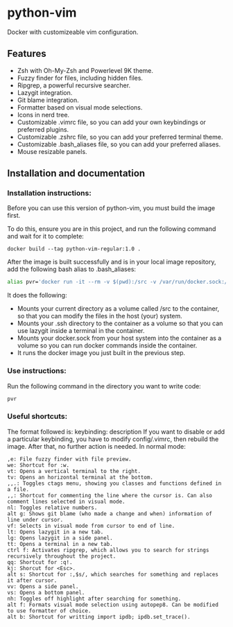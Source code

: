 # python-vim

Docker with customizeable vim configuration.

## Features
- Zsh with Oh-My-Zsh and Powerlevel 9K theme.
- Fuzzy finder for files, including hidden files.
- Ripgrep, a powerful recursive searcher.
- Lazygit integration.
- Git blame integration.
- Formatter based on visual mode selections.
- Icons in nerd tree.
- Customizable .vimrc file, so you can add your own keybindings or preferred plugins.
- Customizable .zshrc file, so you can add your preferred terminal theme.
- Customizable .bash_aliases file, so you can add your preferred aliases.
- Mouse resizable panels.

## Installation and documentation

### Installation instructions:

Before you can use this version of python-vim, you must build the image first.

To do this, ensure you are in this project, and run the following command and wait for it to complete:
```
docker build --tag python-vim-regular:1.0 .
```

After the image is built successfully and is in your local image repository, add the following bash alias to .bash_aliases:
```bash
alias pvr='docker run -it --rm -v $(pwd):/src -v /var/run/docker.sock:/var/run/docker.sock -v /home/$(whoami)/.ssh:/root/.ssh --workdir /src python-vim-regular:1.0'
```
It does the following:
- Mounts your current directory as a volume called /src to the container, so that you can modify the files in the host (your) system.
- Mounts your .ssh directory to the container as a volume so that you can use lazygit inside a terminal in the container.
- Mounts your docker.sock from your host system into the container as a volume so you can run docker commands inside the container. 
- It runs the docker image you just built in the previous step.

### Use instructions:
Run the following command in the directory you want to write code:
```bash
pvr
```

### Useful shortcuts:
The format followed is: keybinding: description
If you want to disable or add a particular keybinding, you have to modify config/.vimrc, then rebuild the image. After that, no further action is needed. 
In normal mode:
```
,e: File fuzzy finder with file preview.
we: Shortcut for :w.
vt: Opens a vertical terminal to the right.
tv: Opens an horizontal terminal at the bottom.
,,.: Toggles ctags menu, showing you classes and functions defined in a file.
,,: Shortcut for commenting the line where the cursor is. Can also comment lines selected in visual mode.
nl: Toggles relative numbers.
alt g: Shows git blame (who made a change and when) information of line under cursor.
vf: Selects in visual mode from cursor to end of line.
lt: Opens lazygit in a new tab.
lg: Opens lazygit in a side panel.
tt: Opens a terminal in a new tab.
ctrl f: Activates ripgrep, which allows you to search for strings recursively throughout the project.
qq: Shortcut for :q!.
kj: Shorcut for <Esc>.
alt s: Shortcut for :,$s/, which searches for something and replaces it after cursor.
vv: Opens a side panel.
vs: Opens a bottom panel.
nh: Toggles off highlight after searching for something.
alt f: Formats visual mode selection using autopep8. Can be modified to use formatter of choice.
alt b: Shortcut for writting import ipdb; ipdb.set_trace().
```
